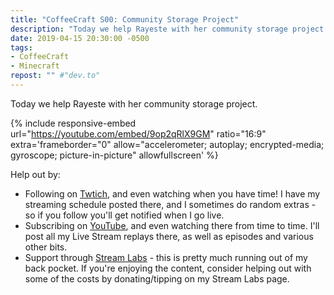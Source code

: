 ```yaml
---
title: "CoffeeCraft S00: Community Storage Project"
description: "Today we help Rayeste with her community storage project."
date: 2019-04-15 20:30:00 -0500
tags:
- CoffeeCraft
- Minecraft
repost: "" #"dev.to"
---
```


Today we help Rayeste with her community storage project.
<!--more-->

{% include responsive-embed url="https://youtube.com/embed/9op2qRlX9GM" ratio="16:9" extra='frameborder="0" allow="accelerometer; autoplay; encrypted-media; gyroscope; picture-in-picture" allowfullscreen' %}

Help out by:
 * Following on [Twtich](https://twitch.tv/AnonJr_Live), and even watching when you have time! I have my streaming schedule posted there, and I sometimes do random extras - so if you follow you'll get notified when I go live.
 * Subscribing on [YouTube](http://www.youtube.com/channel/UCXafqhKHbkSUIrq0LAuu0tw), and even watching there from time to time. I'll post all my Live Stream replays there, as well as episodes and various other bits.
 * Support through [Stream Labs](https://streamlabs.com/anonjr_live) - this is pretty much running out of my back pocket. If you're enjoying the content, consider helping out with some of the costs by donating/tipping on my Stream Labs page.